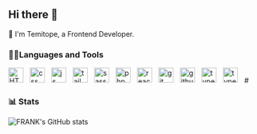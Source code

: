 ## Hi there 👋

<!--
**FrankTopzy/FrankTopzy** is a ✨ _special_ ✨ repository because its `README.md` (this file) appears on your GitHub profile.

Here are some ideas to get you started:

- 🔭 I’m currently working on ...
- 🌱 I’m currently learning ...
- 👯 I’m looking to collaborate on ...
- 🤔 I’m looking for help with ...
- 💬 Ask me about ...
- 📫 How to reach me: ...
- 😄 Pronouns: ...
- ⚡ Fun fact: ...
-->
 🧰 I'm Temitope, a Frontend Developer.




<!-- Social badges section -->
<!-- Badges with custom icons - https://github.com/DenverCoder1/custom-icon-badges -->
<!-- View counter - https://github.com/DenverCoder1/Simple-View-Counter -->
<!--<p align="center">
  <a href="https://www.youtube.com/c/DevProTips?sub_confirmation=1">
    <img alt="youtube subscribers" title="Subscribe to my YouTube channel" src="https://freshidea.com/jonah/app/youtube-stats-badges/subscribers-badge.php"/></a>
  <a href="https://www.youtube.com/c/DevProTips">
    <img alt="youtube views" title="YouTube views" src="https://freshidea.com/jonah/app/youtube-stats-badges/view-count-badge.php"/></a> 
  <a href="https://github.com/DenverCoder1?tab=repositories&sort=stargazers">
    <img alt="total stars" title="Total stars on GitHub" src="https://custom-icon-badges.demolab.com/github/stars/DenverCoder1?color=55960c&style=for-the-badge&labelColor=488207&logo=star"/></a>
  <a href="https://github.com/DenverCoder1?tab=followers">
    <img alt="followers" title="Follow me on Github" src="https://custom-icon-badges.demolab.com/github/followers/DenverCoder1?color=236ad3&labelColor=1155ba&style=for-the-badge&logo=person-add&label=Follow&logoColor=white"/></a>
  <a href="https://github.com/DenverCoder1/Simple-View-Counter">
    <img alt="views" title="GitHub profile views" src="https://freshidea.com/jonah/app/DenverCoder1-profile-views"/></a>
</p> -->

<h3>👨‍💻Languages and Tools</h3>

<img align='left' alt='HTML' width='30px' style='padding-right: 10px;' src="https://cdn.jsdelivr.net/gh/devicons/devicon@latest/icons/html5/html5-original-wordmark.svg" />
<img align='left' alt='css' width='30px' style='padding-right: 10px;' src="https://cdn.jsdelivr.net/gh/devicons/devicon@latest/icons/css3/css3-original-wordmark.svg" />
<img align='left' alt='js' width='30px' style='padding-right: 10px;' src="https://cdn.jsdelivr.net/gh/devicons/devicon@latest/icons/javascript/javascript-original.svg" />
<img align='left' alt='tailwind' width='30px' style='padding-right: 10px;' src="https://cdn.jsdelivr.net/gh/devicons/devicon@latest/icons/tailwindcss/tailwindcss-original.svg" />
<img align='left' alt='sass' width='30px' style='padding-right: 10px;' src="https://cdn.jsdelivr.net/gh/devicons/devicon@latest/icons/sass/sass-original.svg" />
<img align='left' alt='php' width='30px' style='padding-right: 10px;' src="https://cdn.jsdelivr.net/gh/devicons/devicon@latest/icons/php/php-original.svg" />
<img align='left' alt='react' width='30px' style='padding-right: 10px;' src="https://cdn.jsdelivr.net/gh/devicons/devicon@latest/icons/react/react-original.svg" />
<img align='left' alt='git' width='30px' style='padding-right: 10px;' src="https://cdn.jsdelivr.net/gh/devicons/devicon@latest/icons/git/git-original.svg" />
<img align='left' alt='github' width='30px' style='padding-right: 10px;' src="https://cdn.jsdelivr.net/gh/devicons/devicon@latest/icons/github/github-original.svg" />
<img align='left' alt='typescript' width='30px' style='padding-right: 10px;' src="https://cdn.jsdelivr.net/gh/devicons/devicon@latest/icons/typescript/typescript-original.svg" /> 
<img align='left' alt='typescript' width='30px' style='padding-right: 10px;' src="https://cdn.jsdelivr.net/gh/devicons/devicon@latest/icons/figma/figma-original.svg" />
<br/>
#

### 📊 Stats

![FRANK's GitHub stats](https://github-readme-stats.vercel.app/api?username=FrankTopzy&show_icons=true&theme=gruvbox)










